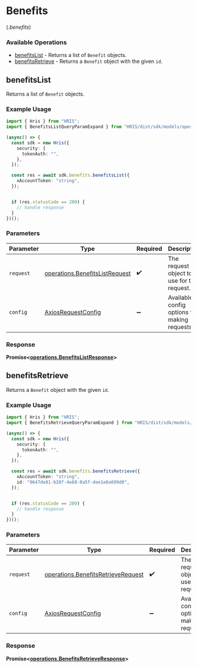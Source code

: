 # Benefits
(*.benefits*)

### Available Operations

* [benefitsList](#benefitslist) - Returns a list of `Benefit` objects.
* [benefitsRetrieve](#benefitsretrieve) - Returns a `Benefit` object with the given `id`.

## benefitsList

Returns a list of `Benefit` objects.

### Example Usage

```typescript
import { Hris } from "HRIS";
import { BenefitsListQueryParamExpand } from "HRIS/dist/sdk/models/operations";

(async() => {
  const sdk = new Hris({
    security: {
      tokenAuth: "",
    },
  });

  const res = await sdk.benefits.benefitsList({
    xAccountToken: "string",
  });


  if (res.statusCode == 200) {
    // handle response
  }
})();
```

### Parameters

| Parameter                                                                        | Type                                                                             | Required                                                                         | Description                                                                      |
| -------------------------------------------------------------------------------- | -------------------------------------------------------------------------------- | -------------------------------------------------------------------------------- | -------------------------------------------------------------------------------- |
| `request`                                                                        | [operations.BenefitsListRequest](../../models/operations/benefitslistrequest.md) | :heavy_check_mark:                                                               | The request object to use for the request.                                       |
| `config`                                                                         | [AxiosRequestConfig](https://axios-http.com/docs/req_config)                     | :heavy_minus_sign:                                                               | Available config options for making requests.                                    |


### Response

**Promise<[operations.BenefitsListResponse](../../models/operations/benefitslistresponse.md)>**


## benefitsRetrieve

Returns a `Benefit` object with the given `id`.

### Example Usage

```typescript
import { Hris } from "HRIS";
import { BenefitsRetrieveQueryParamExpand } from "HRIS/dist/sdk/models/operations";

(async() => {
  const sdk = new Hris({
    security: {
      tokenAuth: "",
    },
  });

  const res = await sdk.benefits.benefitsRetrieve({
    xAccountToken: "string",
    id: "0647de81-b28f-4e68-8a5f-dee1e8a699d0",
  });


  if (res.statusCode == 200) {
    // handle response
  }
})();
```

### Parameters

| Parameter                                                                                | Type                                                                                     | Required                                                                                 | Description                                                                              |
| ---------------------------------------------------------------------------------------- | ---------------------------------------------------------------------------------------- | ---------------------------------------------------------------------------------------- | ---------------------------------------------------------------------------------------- |
| `request`                                                                                | [operations.BenefitsRetrieveRequest](../../models/operations/benefitsretrieverequest.md) | :heavy_check_mark:                                                                       | The request object to use for the request.                                               |
| `config`                                                                                 | [AxiosRequestConfig](https://axios-http.com/docs/req_config)                             | :heavy_minus_sign:                                                                       | Available config options for making requests.                                            |


### Response

**Promise<[operations.BenefitsRetrieveResponse](../../models/operations/benefitsretrieveresponse.md)>**

